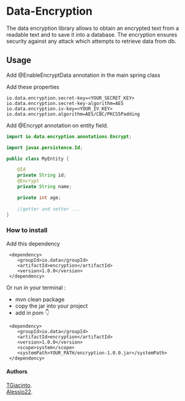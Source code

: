 # Data-Encryption


The data encryption library allows to obtain an encrypted text from a readable text and to save it into a database. The encryption ensures security against any attack which attempts to retrieve data from db.
## Usage

Add @EnableEncryptData annotation in the main spring class

Add these properties
```
io.data.encryption.secret-key=<YOUR_SECRET_KEY>
io.data.encryption.secret-key-algorithm=AES
io.data.encryption.iv-key=<YOUR_IV_KEY>
io.data.encryption.algorithm=AES/CBC/PKCS5Padding
```

Add @Encrypt annotation on entity field.

```java
import io.data.encryption.annotations.Encrypt;

import javax.persistence.Id;

public class MyEntity {

    @Id
    private String id;
    @Encrypt
    private String name;

    private int age;
    
    //getter and setter ...
}
```

### How to install

Add this dependency
```
 <dependency>
    <groupId>io.data</groupId>
    <artifactId>encryption</artifactId>
    <version>1.0.0</version>
 </dependency>
```


Or run in your terminal :

- mvn clean package
- copy the jar into your project
- add in pom 👇

```
 <dependency>
    <groupId>io.data</groupId>
    <artifactId>encryption</artifactId>
    <version>1.0.0</version>
    <scope>system</scope>
    <systemPath>YOUR_PATH/encryption-1.0.0.jar</systemPath>
 </dependency>
```

#### Authors

[TGiacinto](https://github.com/TGiacinto).  
[Alessio22](https://github.com/Alessio22).  
